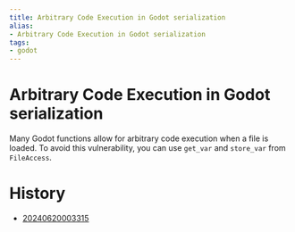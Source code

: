 ```yaml
---
title: Arbitrary Code Execution in Godot serialization
alias:
- Arbitrary Code Execution in Godot serialization
tags:
- godot
---
```


# Arbitrary Code Execution in Godot serialization

Many Godot functions allow for arbitrary code execution when a file is loaded. To avoid this vulnerability, you can use `get_var` and `store_var` from `FileAccess`.

# History

- [20240620003315](../entries/20240620003315.md)
